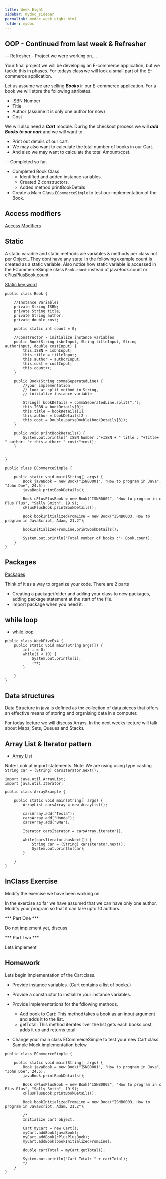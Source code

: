 ```yaml
---
title: Week Eight
sidebar: mydoc_sidebar
permalink: mydoc_week_eight.html
folder: mydoc
---
```


## OOP - Continued from last week & Refresher

-- Refresher - Project we were working on....

Your final project we will be developing an E-commerce application, but we tackle this in phases. For todays class we will look a small part of the E-commerce application.

Let us assume we are selling ***Books*** in our E-commerce application. For a book we will store the following attributes.

* ISBN Number
* Title
* Author (assume it is only one author for now)
* Cost

We will also need a ***Cart*** module. During the checkout process we will ***add Books to our cart*** and we will want to

* Print out details of our cart.
* We may also want to calculate the total number of books in our Cart.
* And also we may want to calculate the total Amount/cost.

-- Completed so far.

* Completed Book Class
  * Identified and added instance variables.
  * Created 2 constructors.
  * Added method printBookDetails
* Create a Main Class `ECommerceSimple` to test our implementation of the Book.

## Access modifiers

[Access Modifiers](https://www.w3schools.com/java/java_modifiers.asp)

## Static

A static varaible and static methods are variables & methods per class not per Object...They dont have any state. In the following example count is created as a static variable. Also notice how static variable is accessed in the ECommerceSimple class `Book.count` instead of javaBook.count or cPlusPlusBook.count

[Static key word](https://www.w3schools.com/java/java_class_methods.asp)

```text
public class Book {

    //Instance Variables
    private String ISBN;
    private String title;
    private String author;
    private double cost;

    public static int count = 0;

    //Constructor - initialize instance variables
    public Book(String isbnInput, String titleInput, String authorInput, double costInput) {
        this.ISBN = isbnInput;
        this.title = titleInput;
        this.author = authorInput;
        this.cost = costInput;
        this.count++;
    }

    public Book(String commaSeperatedLine) {
        //your implementation
        // look at split method in String,
        // initialize instance variable

        String[] bookDetails = commaSeperatedLine.split(",");
        this.ISBN = bookDetails[0];
        this.title = bookDetails[1];
        this.author = bookDetails[2];
        this.cost = Double.parseDouble(bookDetails[3]);
    }

    public void printBookDetails() {
        System.out.println(" ISBN Number :"+ISBN + " title : "+title+ " author: "+ this.author+ " cost:"+cost);
    }


}
```

```text
public class ECommerceSimple {

    public static void main(String[] args) {
        Book javaBook = new Book("ISNB0001", "How to program in Java", "John Doe", 24.5);
        javaBook.printBookDetails();

        Book cPlusPlusBook = new Book("ISNB0002", "How to program in c Plus Plus", "Sally Smith", 19.9);
        cPlusPlusBook.printBookDetails();

        Book bookInitializedFromLine = new Book("ISNB0003, How to program in JavaScript, Adam, 21.2");

        bookInitializedFromLine.printBookDetails();

        System.out.println("Total number of books :"+ Book.count);
    }
}
```

## Packages

[Packages](https://www.w3schools.com/java/java_packages.asp)

Think of it as a way to organize your code. There are 2 parts 

* Creating a package/folder and adding your class to new packages, adding package statement at the start of the file.
* Import package when you need it.

## while loop

* [while loop](https://www.w3schools.com/java/java_while_loop.asp)

```
public class WeekFiveEx4 {
    public static void main(String args[]) {
        int i = 0;
        while(i < 10) {
            System.out.println(i);
            i++;
        }

    }
}
```

## Data structures

Data Structure in java is defined as the collection of data pieces that offers an effective means of storing and organising data in a computer.

For today lecture we will discuss Arrays. In the next weeks lecture will talk about Maps, Sets, Queues and Stacks.

## Array List & Iterator pattern

* [Array List](https://www.w3schools.com/java/java_arraylist.asp)

Note: Look at import statements.
Note: We are using using type casting `String car = (String) carsIterator.next();`

```text
import java.util.ArrayList;
import java.util.Iterator;

public class ArrayExample {

    public static void main(String[] args) {
        ArrayList carsArray = new ArrayList();
        
        carsArray.add("Tesla");
        carsArray.add("Honda");
        carsArray.add("BMW");

        Iterator carsIterator = carsArray.iterator();
        
        while(carsIterator.hasNext()) {
            String car = (String) carsIterator.next();
            System.out.println(car);
        }
        
    }
}
```

## InClass Exercise

Modify the exercise we have been working on.

In the exercise so far we have assumed that we can have only one author. Modify your program so that it can take upto 10 authors.

*** Part One ***

Do not implement yet, discuss

*** Part Two ***

Lets implement


## Homework

Lets begin implementation of the Cart class.

* Provide instance variables. (Cart contains a list of books.)
* Provide a constructor to instialize your instance variables.
* Provide implementations for the following methods.
  * Add book to Cart: This method takes a book as an input argument and adds it to the list.
  * getTotal: This method iterates over the list gets each books cost, adds it up and returns total.

* Change your main class ECommerceSimple to test your new Cart class. Sample Mock implementation below.


```text
public class ECommerceSimple {

    public static void main(String[] args) {
        Book javaBook = new Book("ISNB0001", "How to program in Java", "John Doe", 24.5);
        javaBook.printBookDetails();

        Book cPlusPlusBook = new Book("ISNB0002", "How to program in c Plus Plus", "Sally Smith", 19.9);
        cPlusPlusBook.printBookDetails();

        Book bookInitializedFromLine = new Book("ISNB0003, How to program in JavaScript, Adam, 21.2");

        /*
        Initialize cart object.

        Cart myCart = new Cart();
        myCart.addBook(javaBook);
        myCart.addBook(cPlusPlusBook);
        myCart.addBook(bookInitializedFromLine);

        double cartTotal = myCart.getTotal();

        System.out.println("Cart Total: " + cartTotal);
        */
    }
}
```
